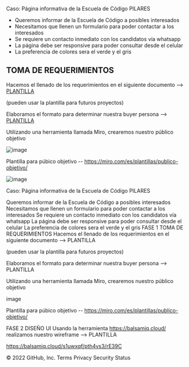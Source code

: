 Caso: Página informativa de la Escuela de Código PILARES
* Queremos informar de la Escuela de Código a posibles interesados
* Necesitamos que llenen un formulario para poder contactar a los interesados
* Se requiere un contacto inmediato con los candidatos vía whatsapp
* La página debe ser responsive para poder consultar desde el celular
* La preferencia de colores sera el verde y el gris
 
 ## TOMA DE REQUERIMIENTOS 
 Hacemos el llenado de los requerimientos en el siguiente documento --> [PLANTILLA](./1.-Reqierimientos.doc)
 
(pueden usar la plantilla para futuros proyectos)

Elaboramos el formato para determinar nuestra buyer persona --> [PLANTILLA](./2.-persona.pdf)

Utilizando una herramienta llamada Miro, crearemos nuestro público objetivo 

![image](https://user-images.githubusercontent.com/91554777/161871996-34895938-93cc-47e9-83f5-f431c8652de6.png)

Plantilla para púbico objetivo -- https://miro.com/es/plantillas/publico-objetivo/


![image](https://user-images.githubusercontent.com/101212784/162014458-055e3ded-116a-40cf-a0da-ccfce21a4ac6.png)

Caso: Página informativa de la Escuela de Código PILARES

Queremos informar de la Escuela de Código a posibles interesados
Necesitamos que llenen un formulario para poder contactar a los interesados
Se requiere un contacto inmediato con los candidatos vía whatsapp
La página debe ser responsive para poder consultar desde el celular
La preferencia de colores sera el verde y el gris
FASE 1 TOMA DE REQUERIMIENTOS
Hacemos el llenado de los requerimientos en el siguiente documento --> PLANTILLA

(pueden usar la plantilla para futuros proyectos)

Elaboramos el formato para determinar nuestra buyer persona --> PLANTILLA

Utilizando una herramienta llamada Miro, crearemos nuestro público objetivo

image

Plantilla para púbico objetivo -- https://miro.com/es/plantillas/publico-objetivo/

FASE 2 DISEÑO
UI
Usando la herramienta https://balsamiq.cloud/ realizamos nuestro wireframe --> PLANTILLA

https://balsamiq.cloud/s1uwxqf/pth4vs3/rE39C

© 2022 GitHub, Inc.
Terms
Privacy
Security
Status

